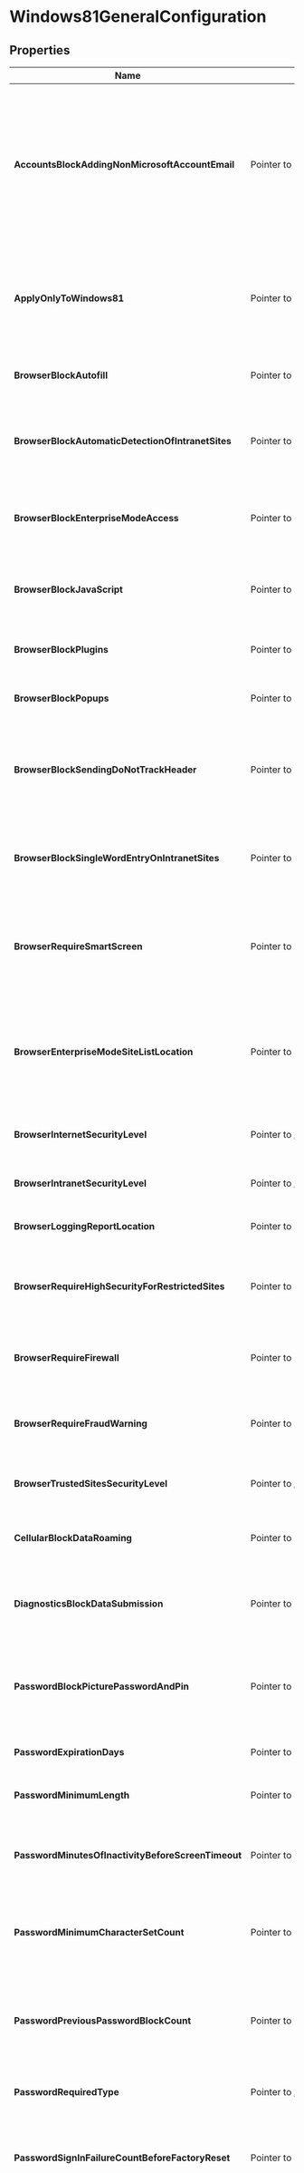 # Windows81GeneralConfiguration

## Properties

Name | Type | Description | Notes
------------ | ------------- | ------------- | -------------
**AccountsBlockAddingNonMicrosoftAccountEmail** | Pointer to **bool** | Indicates whether or not to Block the user from adding email accounts to the device that are not associated with a Microsoft account. | [optional] 
**ApplyOnlyToWindows81** | Pointer to **bool** | Value indicating whether this policy only applies to Windows 8.1. This property is read-only. | [optional] 
**BrowserBlockAutofill** | Pointer to **bool** | Indicates whether or not to block auto fill. | [optional] 
**BrowserBlockAutomaticDetectionOfIntranetSites** | Pointer to **bool** | Indicates whether or not to block automatic detection of Intranet sites. | [optional] 
**BrowserBlockEnterpriseModeAccess** | Pointer to **bool** | Indicates whether or not to block enterprise mode access. | [optional] 
**BrowserBlockJavaScript** | Pointer to **bool** | Indicates whether or not to Block the user from using JavaScript. | [optional] 
**BrowserBlockPlugins** | Pointer to **bool** | Indicates whether or not to block plug-ins. | [optional] 
**BrowserBlockPopups** | Pointer to **bool** | Indicates whether or not to block popups. | [optional] 
**BrowserBlockSendingDoNotTrackHeader** | Pointer to **bool** | Indicates whether or not to Block the user from sending the do not track header. | [optional] 
**BrowserBlockSingleWordEntryOnIntranetSites** | Pointer to **bool** | Indicates whether or not to block a single word entry on Intranet sites. | [optional] 
**BrowserRequireSmartScreen** | Pointer to **bool** | Indicates whether or not to require the user to use the smart screen filter. | [optional] 
**BrowserEnterpriseModeSiteListLocation** | Pointer to **string** | The enterprise mode site list location. Could be a local file, local network or http location. | [optional] 
**BrowserInternetSecurityLevel** | Pointer to [**AnyOfmicrosoftGraphInternetSiteSecurityLevel**](anyOf&lt;microsoft.graph.internetSiteSecurityLevel&gt;.md) | The internet security level. | [optional] 
**BrowserIntranetSecurityLevel** | Pointer to [**AnyOfmicrosoftGraphSiteSecurityLevel**](anyOf&lt;microsoft.graph.siteSecurityLevel&gt;.md) | The Intranet security level. | [optional] 
**BrowserLoggingReportLocation** | Pointer to **string** | The logging report location. | [optional] 
**BrowserRequireHighSecurityForRestrictedSites** | Pointer to **bool** | Indicates whether or not to require high security for restricted sites. | [optional] 
**BrowserRequireFirewall** | Pointer to **bool** | Indicates whether or not to require a firewall. | [optional] 
**BrowserRequireFraudWarning** | Pointer to **bool** | Indicates whether or not to require fraud warning. | [optional] 
**BrowserTrustedSitesSecurityLevel** | Pointer to [**AnyOfmicrosoftGraphSiteSecurityLevel**](anyOf&lt;microsoft.graph.siteSecurityLevel&gt;.md) | The trusted sites security level. | [optional] 
**CellularBlockDataRoaming** | Pointer to **bool** | Indicates whether or not to block data roaming. | [optional] 
**DiagnosticsBlockDataSubmission** | Pointer to **bool** | Indicates whether or not to block diagnostic data submission. | [optional] 
**PasswordBlockPicturePasswordAndPin** | Pointer to **bool** | Indicates whether or not to Block the user from using a pictures password and pin. | [optional] 
**PasswordExpirationDays** | Pointer to **int32** | Password expiration in days. | [optional] 
**PasswordMinimumLength** | Pointer to **int32** | The minimum password length. | [optional] 
**PasswordMinutesOfInactivityBeforeScreenTimeout** | Pointer to **int32** | The minutes of inactivity before the screen times out. | [optional] 
**PasswordMinimumCharacterSetCount** | Pointer to **int32** | The number of character sets required in the password. | [optional] 
**PasswordPreviousPasswordBlockCount** | Pointer to **int32** | The number of previous passwords to prevent re-use of. Valid values 0 to 24 | [optional] 
**PasswordRequiredType** | Pointer to [**AnyOfmicrosoftGraphRequiredPasswordType**](anyOf&lt;microsoft.graph.requiredPasswordType&gt;.md) | The required password type. | [optional] 
**PasswordSignInFailureCountBeforeFactoryReset** | Pointer to **int32** | The number of sign in failures before factory reset. | [optional] 
**StorageRequireDeviceEncryption** | Pointer to **bool** | Indicates whether or not to require encryption on a mobile device. | [optional] 
**UpdatesRequireAutomaticUpdates** | Pointer to **bool** | Indicates whether or not to require automatic updates. | [optional] 
**UserAccountControlSettings** | Pointer to [**AnyOfmicrosoftGraphWindowsUserAccountControlSettings**](anyOf&lt;microsoft.graph.windowsUserAccountControlSettings&gt;.md) | The user account control settings. | [optional] 
**WorkFoldersUrl** | Pointer to **string** | The work folders url. | [optional] 

## Methods

### GetAccountsBlockAddingNonMicrosoftAccountEmail

`func (o *Windows81GeneralConfiguration) GetAccountsBlockAddingNonMicrosoftAccountEmail() bool`

GetAccountsBlockAddingNonMicrosoftAccountEmail returns the AccountsBlockAddingNonMicrosoftAccountEmail field if non-nil, zero value otherwise.

### GetAccountsBlockAddingNonMicrosoftAccountEmailOk

`func (o *Windows81GeneralConfiguration) GetAccountsBlockAddingNonMicrosoftAccountEmailOk() (bool, bool)`

GetAccountsBlockAddingNonMicrosoftAccountEmailOk returns a tuple with the AccountsBlockAddingNonMicrosoftAccountEmail field if it's non-nil, zero value otherwise
and a boolean to check if the value has been set.

### HasAccountsBlockAddingNonMicrosoftAccountEmail

`func (o *Windows81GeneralConfiguration) HasAccountsBlockAddingNonMicrosoftAccountEmail() bool`

HasAccountsBlockAddingNonMicrosoftAccountEmail returns a boolean if a field has been set.

### SetAccountsBlockAddingNonMicrosoftAccountEmail

`func (o *Windows81GeneralConfiguration) SetAccountsBlockAddingNonMicrosoftAccountEmail(v bool)`

SetAccountsBlockAddingNonMicrosoftAccountEmail gets a reference to the given bool and assigns it to the AccountsBlockAddingNonMicrosoftAccountEmail field.

### GetApplyOnlyToWindows81

`func (o *Windows81GeneralConfiguration) GetApplyOnlyToWindows81() bool`

GetApplyOnlyToWindows81 returns the ApplyOnlyToWindows81 field if non-nil, zero value otherwise.

### GetApplyOnlyToWindows81Ok

`func (o *Windows81GeneralConfiguration) GetApplyOnlyToWindows81Ok() (bool, bool)`

GetApplyOnlyToWindows81Ok returns a tuple with the ApplyOnlyToWindows81 field if it's non-nil, zero value otherwise
and a boolean to check if the value has been set.

### HasApplyOnlyToWindows81

`func (o *Windows81GeneralConfiguration) HasApplyOnlyToWindows81() bool`

HasApplyOnlyToWindows81 returns a boolean if a field has been set.

### SetApplyOnlyToWindows81

`func (o *Windows81GeneralConfiguration) SetApplyOnlyToWindows81(v bool)`

SetApplyOnlyToWindows81 gets a reference to the given bool and assigns it to the ApplyOnlyToWindows81 field.

### GetBrowserBlockAutofill

`func (o *Windows81GeneralConfiguration) GetBrowserBlockAutofill() bool`

GetBrowserBlockAutofill returns the BrowserBlockAutofill field if non-nil, zero value otherwise.

### GetBrowserBlockAutofillOk

`func (o *Windows81GeneralConfiguration) GetBrowserBlockAutofillOk() (bool, bool)`

GetBrowserBlockAutofillOk returns a tuple with the BrowserBlockAutofill field if it's non-nil, zero value otherwise
and a boolean to check if the value has been set.

### HasBrowserBlockAutofill

`func (o *Windows81GeneralConfiguration) HasBrowserBlockAutofill() bool`

HasBrowserBlockAutofill returns a boolean if a field has been set.

### SetBrowserBlockAutofill

`func (o *Windows81GeneralConfiguration) SetBrowserBlockAutofill(v bool)`

SetBrowserBlockAutofill gets a reference to the given bool and assigns it to the BrowserBlockAutofill field.

### GetBrowserBlockAutomaticDetectionOfIntranetSites

`func (o *Windows81GeneralConfiguration) GetBrowserBlockAutomaticDetectionOfIntranetSites() bool`

GetBrowserBlockAutomaticDetectionOfIntranetSites returns the BrowserBlockAutomaticDetectionOfIntranetSites field if non-nil, zero value otherwise.

### GetBrowserBlockAutomaticDetectionOfIntranetSitesOk

`func (o *Windows81GeneralConfiguration) GetBrowserBlockAutomaticDetectionOfIntranetSitesOk() (bool, bool)`

GetBrowserBlockAutomaticDetectionOfIntranetSitesOk returns a tuple with the BrowserBlockAutomaticDetectionOfIntranetSites field if it's non-nil, zero value otherwise
and a boolean to check if the value has been set.

### HasBrowserBlockAutomaticDetectionOfIntranetSites

`func (o *Windows81GeneralConfiguration) HasBrowserBlockAutomaticDetectionOfIntranetSites() bool`

HasBrowserBlockAutomaticDetectionOfIntranetSites returns a boolean if a field has been set.

### SetBrowserBlockAutomaticDetectionOfIntranetSites

`func (o *Windows81GeneralConfiguration) SetBrowserBlockAutomaticDetectionOfIntranetSites(v bool)`

SetBrowserBlockAutomaticDetectionOfIntranetSites gets a reference to the given bool and assigns it to the BrowserBlockAutomaticDetectionOfIntranetSites field.

### GetBrowserBlockEnterpriseModeAccess

`func (o *Windows81GeneralConfiguration) GetBrowserBlockEnterpriseModeAccess() bool`

GetBrowserBlockEnterpriseModeAccess returns the BrowserBlockEnterpriseModeAccess field if non-nil, zero value otherwise.

### GetBrowserBlockEnterpriseModeAccessOk

`func (o *Windows81GeneralConfiguration) GetBrowserBlockEnterpriseModeAccessOk() (bool, bool)`

GetBrowserBlockEnterpriseModeAccessOk returns a tuple with the BrowserBlockEnterpriseModeAccess field if it's non-nil, zero value otherwise
and a boolean to check if the value has been set.

### HasBrowserBlockEnterpriseModeAccess

`func (o *Windows81GeneralConfiguration) HasBrowserBlockEnterpriseModeAccess() bool`

HasBrowserBlockEnterpriseModeAccess returns a boolean if a field has been set.

### SetBrowserBlockEnterpriseModeAccess

`func (o *Windows81GeneralConfiguration) SetBrowserBlockEnterpriseModeAccess(v bool)`

SetBrowserBlockEnterpriseModeAccess gets a reference to the given bool and assigns it to the BrowserBlockEnterpriseModeAccess field.

### GetBrowserBlockJavaScript

`func (o *Windows81GeneralConfiguration) GetBrowserBlockJavaScript() bool`

GetBrowserBlockJavaScript returns the BrowserBlockJavaScript field if non-nil, zero value otherwise.

### GetBrowserBlockJavaScriptOk

`func (o *Windows81GeneralConfiguration) GetBrowserBlockJavaScriptOk() (bool, bool)`

GetBrowserBlockJavaScriptOk returns a tuple with the BrowserBlockJavaScript field if it's non-nil, zero value otherwise
and a boolean to check if the value has been set.

### HasBrowserBlockJavaScript

`func (o *Windows81GeneralConfiguration) HasBrowserBlockJavaScript() bool`

HasBrowserBlockJavaScript returns a boolean if a field has been set.

### SetBrowserBlockJavaScript

`func (o *Windows81GeneralConfiguration) SetBrowserBlockJavaScript(v bool)`

SetBrowserBlockJavaScript gets a reference to the given bool and assigns it to the BrowserBlockJavaScript field.

### GetBrowserBlockPlugins

`func (o *Windows81GeneralConfiguration) GetBrowserBlockPlugins() bool`

GetBrowserBlockPlugins returns the BrowserBlockPlugins field if non-nil, zero value otherwise.

### GetBrowserBlockPluginsOk

`func (o *Windows81GeneralConfiguration) GetBrowserBlockPluginsOk() (bool, bool)`

GetBrowserBlockPluginsOk returns a tuple with the BrowserBlockPlugins field if it's non-nil, zero value otherwise
and a boolean to check if the value has been set.

### HasBrowserBlockPlugins

`func (o *Windows81GeneralConfiguration) HasBrowserBlockPlugins() bool`

HasBrowserBlockPlugins returns a boolean if a field has been set.

### SetBrowserBlockPlugins

`func (o *Windows81GeneralConfiguration) SetBrowserBlockPlugins(v bool)`

SetBrowserBlockPlugins gets a reference to the given bool and assigns it to the BrowserBlockPlugins field.

### GetBrowserBlockPopups

`func (o *Windows81GeneralConfiguration) GetBrowserBlockPopups() bool`

GetBrowserBlockPopups returns the BrowserBlockPopups field if non-nil, zero value otherwise.

### GetBrowserBlockPopupsOk

`func (o *Windows81GeneralConfiguration) GetBrowserBlockPopupsOk() (bool, bool)`

GetBrowserBlockPopupsOk returns a tuple with the BrowserBlockPopups field if it's non-nil, zero value otherwise
and a boolean to check if the value has been set.

### HasBrowserBlockPopups

`func (o *Windows81GeneralConfiguration) HasBrowserBlockPopups() bool`

HasBrowserBlockPopups returns a boolean if a field has been set.

### SetBrowserBlockPopups

`func (o *Windows81GeneralConfiguration) SetBrowserBlockPopups(v bool)`

SetBrowserBlockPopups gets a reference to the given bool and assigns it to the BrowserBlockPopups field.

### GetBrowserBlockSendingDoNotTrackHeader

`func (o *Windows81GeneralConfiguration) GetBrowserBlockSendingDoNotTrackHeader() bool`

GetBrowserBlockSendingDoNotTrackHeader returns the BrowserBlockSendingDoNotTrackHeader field if non-nil, zero value otherwise.

### GetBrowserBlockSendingDoNotTrackHeaderOk

`func (o *Windows81GeneralConfiguration) GetBrowserBlockSendingDoNotTrackHeaderOk() (bool, bool)`

GetBrowserBlockSendingDoNotTrackHeaderOk returns a tuple with the BrowserBlockSendingDoNotTrackHeader field if it's non-nil, zero value otherwise
and a boolean to check if the value has been set.

### HasBrowserBlockSendingDoNotTrackHeader

`func (o *Windows81GeneralConfiguration) HasBrowserBlockSendingDoNotTrackHeader() bool`

HasBrowserBlockSendingDoNotTrackHeader returns a boolean if a field has been set.

### SetBrowserBlockSendingDoNotTrackHeader

`func (o *Windows81GeneralConfiguration) SetBrowserBlockSendingDoNotTrackHeader(v bool)`

SetBrowserBlockSendingDoNotTrackHeader gets a reference to the given bool and assigns it to the BrowserBlockSendingDoNotTrackHeader field.

### GetBrowserBlockSingleWordEntryOnIntranetSites

`func (o *Windows81GeneralConfiguration) GetBrowserBlockSingleWordEntryOnIntranetSites() bool`

GetBrowserBlockSingleWordEntryOnIntranetSites returns the BrowserBlockSingleWordEntryOnIntranetSites field if non-nil, zero value otherwise.

### GetBrowserBlockSingleWordEntryOnIntranetSitesOk

`func (o *Windows81GeneralConfiguration) GetBrowserBlockSingleWordEntryOnIntranetSitesOk() (bool, bool)`

GetBrowserBlockSingleWordEntryOnIntranetSitesOk returns a tuple with the BrowserBlockSingleWordEntryOnIntranetSites field if it's non-nil, zero value otherwise
and a boolean to check if the value has been set.

### HasBrowserBlockSingleWordEntryOnIntranetSites

`func (o *Windows81GeneralConfiguration) HasBrowserBlockSingleWordEntryOnIntranetSites() bool`

HasBrowserBlockSingleWordEntryOnIntranetSites returns a boolean if a field has been set.

### SetBrowserBlockSingleWordEntryOnIntranetSites

`func (o *Windows81GeneralConfiguration) SetBrowserBlockSingleWordEntryOnIntranetSites(v bool)`

SetBrowserBlockSingleWordEntryOnIntranetSites gets a reference to the given bool and assigns it to the BrowserBlockSingleWordEntryOnIntranetSites field.

### GetBrowserRequireSmartScreen

`func (o *Windows81GeneralConfiguration) GetBrowserRequireSmartScreen() bool`

GetBrowserRequireSmartScreen returns the BrowserRequireSmartScreen field if non-nil, zero value otherwise.

### GetBrowserRequireSmartScreenOk

`func (o *Windows81GeneralConfiguration) GetBrowserRequireSmartScreenOk() (bool, bool)`

GetBrowserRequireSmartScreenOk returns a tuple with the BrowserRequireSmartScreen field if it's non-nil, zero value otherwise
and a boolean to check if the value has been set.

### HasBrowserRequireSmartScreen

`func (o *Windows81GeneralConfiguration) HasBrowserRequireSmartScreen() bool`

HasBrowserRequireSmartScreen returns a boolean if a field has been set.

### SetBrowserRequireSmartScreen

`func (o *Windows81GeneralConfiguration) SetBrowserRequireSmartScreen(v bool)`

SetBrowserRequireSmartScreen gets a reference to the given bool and assigns it to the BrowserRequireSmartScreen field.

### GetBrowserEnterpriseModeSiteListLocation

`func (o *Windows81GeneralConfiguration) GetBrowserEnterpriseModeSiteListLocation() string`

GetBrowserEnterpriseModeSiteListLocation returns the BrowserEnterpriseModeSiteListLocation field if non-nil, zero value otherwise.

### GetBrowserEnterpriseModeSiteListLocationOk

`func (o *Windows81GeneralConfiguration) GetBrowserEnterpriseModeSiteListLocationOk() (string, bool)`

GetBrowserEnterpriseModeSiteListLocationOk returns a tuple with the BrowserEnterpriseModeSiteListLocation field if it's non-nil, zero value otherwise
and a boolean to check if the value has been set.

### HasBrowserEnterpriseModeSiteListLocation

`func (o *Windows81GeneralConfiguration) HasBrowserEnterpriseModeSiteListLocation() bool`

HasBrowserEnterpriseModeSiteListLocation returns a boolean if a field has been set.

### SetBrowserEnterpriseModeSiteListLocation

`func (o *Windows81GeneralConfiguration) SetBrowserEnterpriseModeSiteListLocation(v string)`

SetBrowserEnterpriseModeSiteListLocation gets a reference to the given string and assigns it to the BrowserEnterpriseModeSiteListLocation field.

### SetBrowserEnterpriseModeSiteListLocationExplicitNull

`func (o *Windows81GeneralConfiguration) SetBrowserEnterpriseModeSiteListLocationExplicitNull(b bool)`

SetBrowserEnterpriseModeSiteListLocationExplicitNull (un)sets BrowserEnterpriseModeSiteListLocation to be considered as explicit "null" value
when serializing to JSON (pass true as argument to set this, false to unset)
The BrowserEnterpriseModeSiteListLocation value is set to nil even if false is passed
### GetBrowserInternetSecurityLevel

`func (o *Windows81GeneralConfiguration) GetBrowserInternetSecurityLevel() AnyOfmicrosoftGraphInternetSiteSecurityLevel`

GetBrowserInternetSecurityLevel returns the BrowserInternetSecurityLevel field if non-nil, zero value otherwise.

### GetBrowserInternetSecurityLevelOk

`func (o *Windows81GeneralConfiguration) GetBrowserInternetSecurityLevelOk() (AnyOfmicrosoftGraphInternetSiteSecurityLevel, bool)`

GetBrowserInternetSecurityLevelOk returns a tuple with the BrowserInternetSecurityLevel field if it's non-nil, zero value otherwise
and a boolean to check if the value has been set.

### HasBrowserInternetSecurityLevel

`func (o *Windows81GeneralConfiguration) HasBrowserInternetSecurityLevel() bool`

HasBrowserInternetSecurityLevel returns a boolean if a field has been set.

### SetBrowserInternetSecurityLevel

`func (o *Windows81GeneralConfiguration) SetBrowserInternetSecurityLevel(v AnyOfmicrosoftGraphInternetSiteSecurityLevel)`

SetBrowserInternetSecurityLevel gets a reference to the given AnyOfmicrosoftGraphInternetSiteSecurityLevel and assigns it to the BrowserInternetSecurityLevel field.

### GetBrowserIntranetSecurityLevel

`func (o *Windows81GeneralConfiguration) GetBrowserIntranetSecurityLevel() AnyOfmicrosoftGraphSiteSecurityLevel`

GetBrowserIntranetSecurityLevel returns the BrowserIntranetSecurityLevel field if non-nil, zero value otherwise.

### GetBrowserIntranetSecurityLevelOk

`func (o *Windows81GeneralConfiguration) GetBrowserIntranetSecurityLevelOk() (AnyOfmicrosoftGraphSiteSecurityLevel, bool)`

GetBrowserIntranetSecurityLevelOk returns a tuple with the BrowserIntranetSecurityLevel field if it's non-nil, zero value otherwise
and a boolean to check if the value has been set.

### HasBrowserIntranetSecurityLevel

`func (o *Windows81GeneralConfiguration) HasBrowserIntranetSecurityLevel() bool`

HasBrowserIntranetSecurityLevel returns a boolean if a field has been set.

### SetBrowserIntranetSecurityLevel

`func (o *Windows81GeneralConfiguration) SetBrowserIntranetSecurityLevel(v AnyOfmicrosoftGraphSiteSecurityLevel)`

SetBrowserIntranetSecurityLevel gets a reference to the given AnyOfmicrosoftGraphSiteSecurityLevel and assigns it to the BrowserIntranetSecurityLevel field.

### GetBrowserLoggingReportLocation

`func (o *Windows81GeneralConfiguration) GetBrowserLoggingReportLocation() string`

GetBrowserLoggingReportLocation returns the BrowserLoggingReportLocation field if non-nil, zero value otherwise.

### GetBrowserLoggingReportLocationOk

`func (o *Windows81GeneralConfiguration) GetBrowserLoggingReportLocationOk() (string, bool)`

GetBrowserLoggingReportLocationOk returns a tuple with the BrowserLoggingReportLocation field if it's non-nil, zero value otherwise
and a boolean to check if the value has been set.

### HasBrowserLoggingReportLocation

`func (o *Windows81GeneralConfiguration) HasBrowserLoggingReportLocation() bool`

HasBrowserLoggingReportLocation returns a boolean if a field has been set.

### SetBrowserLoggingReportLocation

`func (o *Windows81GeneralConfiguration) SetBrowserLoggingReportLocation(v string)`

SetBrowserLoggingReportLocation gets a reference to the given string and assigns it to the BrowserLoggingReportLocation field.

### SetBrowserLoggingReportLocationExplicitNull

`func (o *Windows81GeneralConfiguration) SetBrowserLoggingReportLocationExplicitNull(b bool)`

SetBrowserLoggingReportLocationExplicitNull (un)sets BrowserLoggingReportLocation to be considered as explicit "null" value
when serializing to JSON (pass true as argument to set this, false to unset)
The BrowserLoggingReportLocation value is set to nil even if false is passed
### GetBrowserRequireHighSecurityForRestrictedSites

`func (o *Windows81GeneralConfiguration) GetBrowserRequireHighSecurityForRestrictedSites() bool`

GetBrowserRequireHighSecurityForRestrictedSites returns the BrowserRequireHighSecurityForRestrictedSites field if non-nil, zero value otherwise.

### GetBrowserRequireHighSecurityForRestrictedSitesOk

`func (o *Windows81GeneralConfiguration) GetBrowserRequireHighSecurityForRestrictedSitesOk() (bool, bool)`

GetBrowserRequireHighSecurityForRestrictedSitesOk returns a tuple with the BrowserRequireHighSecurityForRestrictedSites field if it's non-nil, zero value otherwise
and a boolean to check if the value has been set.

### HasBrowserRequireHighSecurityForRestrictedSites

`func (o *Windows81GeneralConfiguration) HasBrowserRequireHighSecurityForRestrictedSites() bool`

HasBrowserRequireHighSecurityForRestrictedSites returns a boolean if a field has been set.

### SetBrowserRequireHighSecurityForRestrictedSites

`func (o *Windows81GeneralConfiguration) SetBrowserRequireHighSecurityForRestrictedSites(v bool)`

SetBrowserRequireHighSecurityForRestrictedSites gets a reference to the given bool and assigns it to the BrowserRequireHighSecurityForRestrictedSites field.

### GetBrowserRequireFirewall

`func (o *Windows81GeneralConfiguration) GetBrowserRequireFirewall() bool`

GetBrowserRequireFirewall returns the BrowserRequireFirewall field if non-nil, zero value otherwise.

### GetBrowserRequireFirewallOk

`func (o *Windows81GeneralConfiguration) GetBrowserRequireFirewallOk() (bool, bool)`

GetBrowserRequireFirewallOk returns a tuple with the BrowserRequireFirewall field if it's non-nil, zero value otherwise
and a boolean to check if the value has been set.

### HasBrowserRequireFirewall

`func (o *Windows81GeneralConfiguration) HasBrowserRequireFirewall() bool`

HasBrowserRequireFirewall returns a boolean if a field has been set.

### SetBrowserRequireFirewall

`func (o *Windows81GeneralConfiguration) SetBrowserRequireFirewall(v bool)`

SetBrowserRequireFirewall gets a reference to the given bool and assigns it to the BrowserRequireFirewall field.

### GetBrowserRequireFraudWarning

`func (o *Windows81GeneralConfiguration) GetBrowserRequireFraudWarning() bool`

GetBrowserRequireFraudWarning returns the BrowserRequireFraudWarning field if non-nil, zero value otherwise.

### GetBrowserRequireFraudWarningOk

`func (o *Windows81GeneralConfiguration) GetBrowserRequireFraudWarningOk() (bool, bool)`

GetBrowserRequireFraudWarningOk returns a tuple with the BrowserRequireFraudWarning field if it's non-nil, zero value otherwise
and a boolean to check if the value has been set.

### HasBrowserRequireFraudWarning

`func (o *Windows81GeneralConfiguration) HasBrowserRequireFraudWarning() bool`

HasBrowserRequireFraudWarning returns a boolean if a field has been set.

### SetBrowserRequireFraudWarning

`func (o *Windows81GeneralConfiguration) SetBrowserRequireFraudWarning(v bool)`

SetBrowserRequireFraudWarning gets a reference to the given bool and assigns it to the BrowserRequireFraudWarning field.

### GetBrowserTrustedSitesSecurityLevel

`func (o *Windows81GeneralConfiguration) GetBrowserTrustedSitesSecurityLevel() AnyOfmicrosoftGraphSiteSecurityLevel`

GetBrowserTrustedSitesSecurityLevel returns the BrowserTrustedSitesSecurityLevel field if non-nil, zero value otherwise.

### GetBrowserTrustedSitesSecurityLevelOk

`func (o *Windows81GeneralConfiguration) GetBrowserTrustedSitesSecurityLevelOk() (AnyOfmicrosoftGraphSiteSecurityLevel, bool)`

GetBrowserTrustedSitesSecurityLevelOk returns a tuple with the BrowserTrustedSitesSecurityLevel field if it's non-nil, zero value otherwise
and a boolean to check if the value has been set.

### HasBrowserTrustedSitesSecurityLevel

`func (o *Windows81GeneralConfiguration) HasBrowserTrustedSitesSecurityLevel() bool`

HasBrowserTrustedSitesSecurityLevel returns a boolean if a field has been set.

### SetBrowserTrustedSitesSecurityLevel

`func (o *Windows81GeneralConfiguration) SetBrowserTrustedSitesSecurityLevel(v AnyOfmicrosoftGraphSiteSecurityLevel)`

SetBrowserTrustedSitesSecurityLevel gets a reference to the given AnyOfmicrosoftGraphSiteSecurityLevel and assigns it to the BrowserTrustedSitesSecurityLevel field.

### GetCellularBlockDataRoaming

`func (o *Windows81GeneralConfiguration) GetCellularBlockDataRoaming() bool`

GetCellularBlockDataRoaming returns the CellularBlockDataRoaming field if non-nil, zero value otherwise.

### GetCellularBlockDataRoamingOk

`func (o *Windows81GeneralConfiguration) GetCellularBlockDataRoamingOk() (bool, bool)`

GetCellularBlockDataRoamingOk returns a tuple with the CellularBlockDataRoaming field if it's non-nil, zero value otherwise
and a boolean to check if the value has been set.

### HasCellularBlockDataRoaming

`func (o *Windows81GeneralConfiguration) HasCellularBlockDataRoaming() bool`

HasCellularBlockDataRoaming returns a boolean if a field has been set.

### SetCellularBlockDataRoaming

`func (o *Windows81GeneralConfiguration) SetCellularBlockDataRoaming(v bool)`

SetCellularBlockDataRoaming gets a reference to the given bool and assigns it to the CellularBlockDataRoaming field.

### GetDiagnosticsBlockDataSubmission

`func (o *Windows81GeneralConfiguration) GetDiagnosticsBlockDataSubmission() bool`

GetDiagnosticsBlockDataSubmission returns the DiagnosticsBlockDataSubmission field if non-nil, zero value otherwise.

### GetDiagnosticsBlockDataSubmissionOk

`func (o *Windows81GeneralConfiguration) GetDiagnosticsBlockDataSubmissionOk() (bool, bool)`

GetDiagnosticsBlockDataSubmissionOk returns a tuple with the DiagnosticsBlockDataSubmission field if it's non-nil, zero value otherwise
and a boolean to check if the value has been set.

### HasDiagnosticsBlockDataSubmission

`func (o *Windows81GeneralConfiguration) HasDiagnosticsBlockDataSubmission() bool`

HasDiagnosticsBlockDataSubmission returns a boolean if a field has been set.

### SetDiagnosticsBlockDataSubmission

`func (o *Windows81GeneralConfiguration) SetDiagnosticsBlockDataSubmission(v bool)`

SetDiagnosticsBlockDataSubmission gets a reference to the given bool and assigns it to the DiagnosticsBlockDataSubmission field.

### GetPasswordBlockPicturePasswordAndPin

`func (o *Windows81GeneralConfiguration) GetPasswordBlockPicturePasswordAndPin() bool`

GetPasswordBlockPicturePasswordAndPin returns the PasswordBlockPicturePasswordAndPin field if non-nil, zero value otherwise.

### GetPasswordBlockPicturePasswordAndPinOk

`func (o *Windows81GeneralConfiguration) GetPasswordBlockPicturePasswordAndPinOk() (bool, bool)`

GetPasswordBlockPicturePasswordAndPinOk returns a tuple with the PasswordBlockPicturePasswordAndPin field if it's non-nil, zero value otherwise
and a boolean to check if the value has been set.

### HasPasswordBlockPicturePasswordAndPin

`func (o *Windows81GeneralConfiguration) HasPasswordBlockPicturePasswordAndPin() bool`

HasPasswordBlockPicturePasswordAndPin returns a boolean if a field has been set.

### SetPasswordBlockPicturePasswordAndPin

`func (o *Windows81GeneralConfiguration) SetPasswordBlockPicturePasswordAndPin(v bool)`

SetPasswordBlockPicturePasswordAndPin gets a reference to the given bool and assigns it to the PasswordBlockPicturePasswordAndPin field.

### GetPasswordExpirationDays

`func (o *Windows81GeneralConfiguration) GetPasswordExpirationDays() int32`

GetPasswordExpirationDays returns the PasswordExpirationDays field if non-nil, zero value otherwise.

### GetPasswordExpirationDaysOk

`func (o *Windows81GeneralConfiguration) GetPasswordExpirationDaysOk() (int32, bool)`

GetPasswordExpirationDaysOk returns a tuple with the PasswordExpirationDays field if it's non-nil, zero value otherwise
and a boolean to check if the value has been set.

### HasPasswordExpirationDays

`func (o *Windows81GeneralConfiguration) HasPasswordExpirationDays() bool`

HasPasswordExpirationDays returns a boolean if a field has been set.

### SetPasswordExpirationDays

`func (o *Windows81GeneralConfiguration) SetPasswordExpirationDays(v int32)`

SetPasswordExpirationDays gets a reference to the given int32 and assigns it to the PasswordExpirationDays field.

### SetPasswordExpirationDaysExplicitNull

`func (o *Windows81GeneralConfiguration) SetPasswordExpirationDaysExplicitNull(b bool)`

SetPasswordExpirationDaysExplicitNull (un)sets PasswordExpirationDays to be considered as explicit "null" value
when serializing to JSON (pass true as argument to set this, false to unset)
The PasswordExpirationDays value is set to nil even if false is passed
### GetPasswordMinimumLength

`func (o *Windows81GeneralConfiguration) GetPasswordMinimumLength() int32`

GetPasswordMinimumLength returns the PasswordMinimumLength field if non-nil, zero value otherwise.

### GetPasswordMinimumLengthOk

`func (o *Windows81GeneralConfiguration) GetPasswordMinimumLengthOk() (int32, bool)`

GetPasswordMinimumLengthOk returns a tuple with the PasswordMinimumLength field if it's non-nil, zero value otherwise
and a boolean to check if the value has been set.

### HasPasswordMinimumLength

`func (o *Windows81GeneralConfiguration) HasPasswordMinimumLength() bool`

HasPasswordMinimumLength returns a boolean if a field has been set.

### SetPasswordMinimumLength

`func (o *Windows81GeneralConfiguration) SetPasswordMinimumLength(v int32)`

SetPasswordMinimumLength gets a reference to the given int32 and assigns it to the PasswordMinimumLength field.

### SetPasswordMinimumLengthExplicitNull

`func (o *Windows81GeneralConfiguration) SetPasswordMinimumLengthExplicitNull(b bool)`

SetPasswordMinimumLengthExplicitNull (un)sets PasswordMinimumLength to be considered as explicit "null" value
when serializing to JSON (pass true as argument to set this, false to unset)
The PasswordMinimumLength value is set to nil even if false is passed
### GetPasswordMinutesOfInactivityBeforeScreenTimeout

`func (o *Windows81GeneralConfiguration) GetPasswordMinutesOfInactivityBeforeScreenTimeout() int32`

GetPasswordMinutesOfInactivityBeforeScreenTimeout returns the PasswordMinutesOfInactivityBeforeScreenTimeout field if non-nil, zero value otherwise.

### GetPasswordMinutesOfInactivityBeforeScreenTimeoutOk

`func (o *Windows81GeneralConfiguration) GetPasswordMinutesOfInactivityBeforeScreenTimeoutOk() (int32, bool)`

GetPasswordMinutesOfInactivityBeforeScreenTimeoutOk returns a tuple with the PasswordMinutesOfInactivityBeforeScreenTimeout field if it's non-nil, zero value otherwise
and a boolean to check if the value has been set.

### HasPasswordMinutesOfInactivityBeforeScreenTimeout

`func (o *Windows81GeneralConfiguration) HasPasswordMinutesOfInactivityBeforeScreenTimeout() bool`

HasPasswordMinutesOfInactivityBeforeScreenTimeout returns a boolean if a field has been set.

### SetPasswordMinutesOfInactivityBeforeScreenTimeout

`func (o *Windows81GeneralConfiguration) SetPasswordMinutesOfInactivityBeforeScreenTimeout(v int32)`

SetPasswordMinutesOfInactivityBeforeScreenTimeout gets a reference to the given int32 and assigns it to the PasswordMinutesOfInactivityBeforeScreenTimeout field.

### SetPasswordMinutesOfInactivityBeforeScreenTimeoutExplicitNull

`func (o *Windows81GeneralConfiguration) SetPasswordMinutesOfInactivityBeforeScreenTimeoutExplicitNull(b bool)`

SetPasswordMinutesOfInactivityBeforeScreenTimeoutExplicitNull (un)sets PasswordMinutesOfInactivityBeforeScreenTimeout to be considered as explicit "null" value
when serializing to JSON (pass true as argument to set this, false to unset)
The PasswordMinutesOfInactivityBeforeScreenTimeout value is set to nil even if false is passed
### GetPasswordMinimumCharacterSetCount

`func (o *Windows81GeneralConfiguration) GetPasswordMinimumCharacterSetCount() int32`

GetPasswordMinimumCharacterSetCount returns the PasswordMinimumCharacterSetCount field if non-nil, zero value otherwise.

### GetPasswordMinimumCharacterSetCountOk

`func (o *Windows81GeneralConfiguration) GetPasswordMinimumCharacterSetCountOk() (int32, bool)`

GetPasswordMinimumCharacterSetCountOk returns a tuple with the PasswordMinimumCharacterSetCount field if it's non-nil, zero value otherwise
and a boolean to check if the value has been set.

### HasPasswordMinimumCharacterSetCount

`func (o *Windows81GeneralConfiguration) HasPasswordMinimumCharacterSetCount() bool`

HasPasswordMinimumCharacterSetCount returns a boolean if a field has been set.

### SetPasswordMinimumCharacterSetCount

`func (o *Windows81GeneralConfiguration) SetPasswordMinimumCharacterSetCount(v int32)`

SetPasswordMinimumCharacterSetCount gets a reference to the given int32 and assigns it to the PasswordMinimumCharacterSetCount field.

### SetPasswordMinimumCharacterSetCountExplicitNull

`func (o *Windows81GeneralConfiguration) SetPasswordMinimumCharacterSetCountExplicitNull(b bool)`

SetPasswordMinimumCharacterSetCountExplicitNull (un)sets PasswordMinimumCharacterSetCount to be considered as explicit "null" value
when serializing to JSON (pass true as argument to set this, false to unset)
The PasswordMinimumCharacterSetCount value is set to nil even if false is passed
### GetPasswordPreviousPasswordBlockCount

`func (o *Windows81GeneralConfiguration) GetPasswordPreviousPasswordBlockCount() int32`

GetPasswordPreviousPasswordBlockCount returns the PasswordPreviousPasswordBlockCount field if non-nil, zero value otherwise.

### GetPasswordPreviousPasswordBlockCountOk

`func (o *Windows81GeneralConfiguration) GetPasswordPreviousPasswordBlockCountOk() (int32, bool)`

GetPasswordPreviousPasswordBlockCountOk returns a tuple with the PasswordPreviousPasswordBlockCount field if it's non-nil, zero value otherwise
and a boolean to check if the value has been set.

### HasPasswordPreviousPasswordBlockCount

`func (o *Windows81GeneralConfiguration) HasPasswordPreviousPasswordBlockCount() bool`

HasPasswordPreviousPasswordBlockCount returns a boolean if a field has been set.

### SetPasswordPreviousPasswordBlockCount

`func (o *Windows81GeneralConfiguration) SetPasswordPreviousPasswordBlockCount(v int32)`

SetPasswordPreviousPasswordBlockCount gets a reference to the given int32 and assigns it to the PasswordPreviousPasswordBlockCount field.

### SetPasswordPreviousPasswordBlockCountExplicitNull

`func (o *Windows81GeneralConfiguration) SetPasswordPreviousPasswordBlockCountExplicitNull(b bool)`

SetPasswordPreviousPasswordBlockCountExplicitNull (un)sets PasswordPreviousPasswordBlockCount to be considered as explicit "null" value
when serializing to JSON (pass true as argument to set this, false to unset)
The PasswordPreviousPasswordBlockCount value is set to nil even if false is passed
### GetPasswordRequiredType

`func (o *Windows81GeneralConfiguration) GetPasswordRequiredType() AnyOfmicrosoftGraphRequiredPasswordType`

GetPasswordRequiredType returns the PasswordRequiredType field if non-nil, zero value otherwise.

### GetPasswordRequiredTypeOk

`func (o *Windows81GeneralConfiguration) GetPasswordRequiredTypeOk() (AnyOfmicrosoftGraphRequiredPasswordType, bool)`

GetPasswordRequiredTypeOk returns a tuple with the PasswordRequiredType field if it's non-nil, zero value otherwise
and a boolean to check if the value has been set.

### HasPasswordRequiredType

`func (o *Windows81GeneralConfiguration) HasPasswordRequiredType() bool`

HasPasswordRequiredType returns a boolean if a field has been set.

### SetPasswordRequiredType

`func (o *Windows81GeneralConfiguration) SetPasswordRequiredType(v AnyOfmicrosoftGraphRequiredPasswordType)`

SetPasswordRequiredType gets a reference to the given AnyOfmicrosoftGraphRequiredPasswordType and assigns it to the PasswordRequiredType field.

### GetPasswordSignInFailureCountBeforeFactoryReset

`func (o *Windows81GeneralConfiguration) GetPasswordSignInFailureCountBeforeFactoryReset() int32`

GetPasswordSignInFailureCountBeforeFactoryReset returns the PasswordSignInFailureCountBeforeFactoryReset field if non-nil, zero value otherwise.

### GetPasswordSignInFailureCountBeforeFactoryResetOk

`func (o *Windows81GeneralConfiguration) GetPasswordSignInFailureCountBeforeFactoryResetOk() (int32, bool)`

GetPasswordSignInFailureCountBeforeFactoryResetOk returns a tuple with the PasswordSignInFailureCountBeforeFactoryReset field if it's non-nil, zero value otherwise
and a boolean to check if the value has been set.

### HasPasswordSignInFailureCountBeforeFactoryReset

`func (o *Windows81GeneralConfiguration) HasPasswordSignInFailureCountBeforeFactoryReset() bool`

HasPasswordSignInFailureCountBeforeFactoryReset returns a boolean if a field has been set.

### SetPasswordSignInFailureCountBeforeFactoryReset

`func (o *Windows81GeneralConfiguration) SetPasswordSignInFailureCountBeforeFactoryReset(v int32)`

SetPasswordSignInFailureCountBeforeFactoryReset gets a reference to the given int32 and assigns it to the PasswordSignInFailureCountBeforeFactoryReset field.

### SetPasswordSignInFailureCountBeforeFactoryResetExplicitNull

`func (o *Windows81GeneralConfiguration) SetPasswordSignInFailureCountBeforeFactoryResetExplicitNull(b bool)`

SetPasswordSignInFailureCountBeforeFactoryResetExplicitNull (un)sets PasswordSignInFailureCountBeforeFactoryReset to be considered as explicit "null" value
when serializing to JSON (pass true as argument to set this, false to unset)
The PasswordSignInFailureCountBeforeFactoryReset value is set to nil even if false is passed
### GetStorageRequireDeviceEncryption

`func (o *Windows81GeneralConfiguration) GetStorageRequireDeviceEncryption() bool`

GetStorageRequireDeviceEncryption returns the StorageRequireDeviceEncryption field if non-nil, zero value otherwise.

### GetStorageRequireDeviceEncryptionOk

`func (o *Windows81GeneralConfiguration) GetStorageRequireDeviceEncryptionOk() (bool, bool)`

GetStorageRequireDeviceEncryptionOk returns a tuple with the StorageRequireDeviceEncryption field if it's non-nil, zero value otherwise
and a boolean to check if the value has been set.

### HasStorageRequireDeviceEncryption

`func (o *Windows81GeneralConfiguration) HasStorageRequireDeviceEncryption() bool`

HasStorageRequireDeviceEncryption returns a boolean if a field has been set.

### SetStorageRequireDeviceEncryption

`func (o *Windows81GeneralConfiguration) SetStorageRequireDeviceEncryption(v bool)`

SetStorageRequireDeviceEncryption gets a reference to the given bool and assigns it to the StorageRequireDeviceEncryption field.

### GetUpdatesRequireAutomaticUpdates

`func (o *Windows81GeneralConfiguration) GetUpdatesRequireAutomaticUpdates() bool`

GetUpdatesRequireAutomaticUpdates returns the UpdatesRequireAutomaticUpdates field if non-nil, zero value otherwise.

### GetUpdatesRequireAutomaticUpdatesOk

`func (o *Windows81GeneralConfiguration) GetUpdatesRequireAutomaticUpdatesOk() (bool, bool)`

GetUpdatesRequireAutomaticUpdatesOk returns a tuple with the UpdatesRequireAutomaticUpdates field if it's non-nil, zero value otherwise
and a boolean to check if the value has been set.

### HasUpdatesRequireAutomaticUpdates

`func (o *Windows81GeneralConfiguration) HasUpdatesRequireAutomaticUpdates() bool`

HasUpdatesRequireAutomaticUpdates returns a boolean if a field has been set.

### SetUpdatesRequireAutomaticUpdates

`func (o *Windows81GeneralConfiguration) SetUpdatesRequireAutomaticUpdates(v bool)`

SetUpdatesRequireAutomaticUpdates gets a reference to the given bool and assigns it to the UpdatesRequireAutomaticUpdates field.

### GetUserAccountControlSettings

`func (o *Windows81GeneralConfiguration) GetUserAccountControlSettings() AnyOfmicrosoftGraphWindowsUserAccountControlSettings`

GetUserAccountControlSettings returns the UserAccountControlSettings field if non-nil, zero value otherwise.

### GetUserAccountControlSettingsOk

`func (o *Windows81GeneralConfiguration) GetUserAccountControlSettingsOk() (AnyOfmicrosoftGraphWindowsUserAccountControlSettings, bool)`

GetUserAccountControlSettingsOk returns a tuple with the UserAccountControlSettings field if it's non-nil, zero value otherwise
and a boolean to check if the value has been set.

### HasUserAccountControlSettings

`func (o *Windows81GeneralConfiguration) HasUserAccountControlSettings() bool`

HasUserAccountControlSettings returns a boolean if a field has been set.

### SetUserAccountControlSettings

`func (o *Windows81GeneralConfiguration) SetUserAccountControlSettings(v AnyOfmicrosoftGraphWindowsUserAccountControlSettings)`

SetUserAccountControlSettings gets a reference to the given AnyOfmicrosoftGraphWindowsUserAccountControlSettings and assigns it to the UserAccountControlSettings field.

### GetWorkFoldersUrl

`func (o *Windows81GeneralConfiguration) GetWorkFoldersUrl() string`

GetWorkFoldersUrl returns the WorkFoldersUrl field if non-nil, zero value otherwise.

### GetWorkFoldersUrlOk

`func (o *Windows81GeneralConfiguration) GetWorkFoldersUrlOk() (string, bool)`

GetWorkFoldersUrlOk returns a tuple with the WorkFoldersUrl field if it's non-nil, zero value otherwise
and a boolean to check if the value has been set.

### HasWorkFoldersUrl

`func (o *Windows81GeneralConfiguration) HasWorkFoldersUrl() bool`

HasWorkFoldersUrl returns a boolean if a field has been set.

### SetWorkFoldersUrl

`func (o *Windows81GeneralConfiguration) SetWorkFoldersUrl(v string)`

SetWorkFoldersUrl gets a reference to the given string and assigns it to the WorkFoldersUrl field.

### SetWorkFoldersUrlExplicitNull

`func (o *Windows81GeneralConfiguration) SetWorkFoldersUrlExplicitNull(b bool)`

SetWorkFoldersUrlExplicitNull (un)sets WorkFoldersUrl to be considered as explicit "null" value
when serializing to JSON (pass true as argument to set this, false to unset)
The WorkFoldersUrl value is set to nil even if false is passed

[[Back to Model list]](../README.md#documentation-for-models) [[Back to API list]](../README.md#documentation-for-api-endpoints) [[Back to README]](../README.md)


